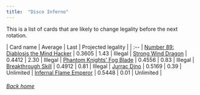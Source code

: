 ```yaml
---
title:  "Disco Inferno"
---
```


This is a list of cards that are likely to change legality before the next rotation.

| Card name | Average | Last | Projected legality |
| :-- |
[Number 89: Diablosis the Mind Hacker](https://db.ygoprodeck.com/card/?search=Number%2089:%20Diablosis%20the%20Mind%20Hacker) | 0.3605 | 1.43 | Illegal |
[Strong Wind Dragon](https://db.ygoprodeck.com/card/?search=Strong%20Wind%20Dragon) | 0.4412 | 2.30 | Illegal |
[Phantom Knights' Fog Blade](https://db.ygoprodeck.com/card/?search=Phantom%20Knights'%20Fog%20Blade) | 0.4556 | 0.83 | Illegal |
[Breakthrough Skill](https://db.ygoprodeck.com/card/?search=Breakthrough%20Skill) | 0.4912 | 0.81 | Illegal |
[Jurrac Dino](https://db.ygoprodeck.com/card/?search=Jurrac%20Dino) | 0.5169 | 0.39 | Unlimited |
[Infernal Flame Emperor](https://db.ygoprodeck.com/card/?search=Infernal%20Flame%20Emperor) | 0.5448 | 0.01 | Unlimited |

###### [Back home](index)